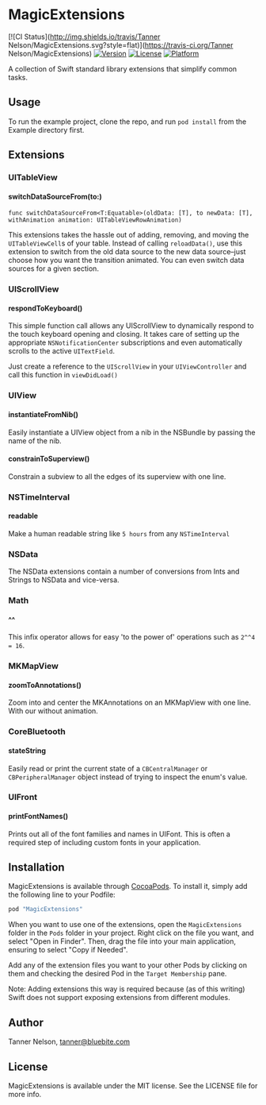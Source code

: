 # MagicExtensions

[![CI Status](http://img.shields.io/travis/Tanner Nelson/MagicExtensions.svg?style=flat)](https://travis-ci.org/Tanner Nelson/MagicExtensions)
[![Version](https://img.shields.io/cocoapods/v/MagicExtensions.svg?style=flat)](http://cocoapods.org/pods/MagicExtensions)
[![License](https://img.shields.io/cocoapods/l/MagicExtensions.svg?style=flat)](http://cocoapods.org/pods/MagicExtensions)
[![Platform](https://img.shields.io/cocoapods/p/MagicExtensions.svg?style=flat)](http://cocoapods.org/pods/MagicExtensions)

A collection of Swift standard library extensions that simplify common tasks.

## Usage

To run the example project, clone the repo, and run `pod install` from the Example directory first.

## Extensions

### UITableView

#### switchDataSourceFrom(to:)
`func switchDataSourceFrom<T:Equatable>(oldData: [T], to newData: [T], withAnimation animation: UITableViewRowAnimation)`

This extensions takes the hassle out of adding, removing, and moving the `UITableViewCell`s of your table. Instead of calling `reloadData()`, use this extension to switch from the old data source to the new data source–just choose how you want the transition animated. You can even switch data sources for a given section. 

### UIScrollView

#### respondToKeyboard()

This simple function call allows any UIScrollView to dynamically respond to the touch keyboard opening and closing. It takes care of setting up the appropriate `NSNotificationCenter` subscriptions and even automatically scrolls to the active `UITextField`.

Just create a reference to the `UIScrollView` in your `UIViewController` and call this function in `viewDidLoad()`

### UIView

#### instantiateFromNib()

Easily instantiate a UIView object from a nib in the NSBundle by passing the name of the nib.

#### constrainToSuperview()

Constrain a subview to all the edges of its superview with one line.

### NSTimeInterval

#### readable

Make a human readable string like `5 hours` from any `NSTimeInterval`

### NSData

The NSData extensions contain a number of conversions from Ints and Strings to NSData and vice-versa.

### Math

#### ^^

This infix operator allows for easy 'to the power of' operations such as `2^^4 = 16`.

### MKMapView

#### zoomToAnnotations()

Zoom into and center the MKAnnotations on an MKMapView with one line. With our without animation.

### CoreBluetooth

#### stateString

Easily read or print the current state of a `CBCentralManager` or `CBPeripheralManager` object instead of trying to inspect the enum's value.

### UIFront

#### printFontNames()

Prints out all of the font families and names in UIFont. This is often a required step of including custom fonts in your application. 

## Installation

MagicExtensions is available through [CocoaPods](http://cocoapods.org). To install
it, simply add the following line to your Podfile:

```ruby
pod "MagicExtensions"
```

When you want to use one of the extensions, open the `MagicExtensions` folder in the `Pods` folder in your project. Right click on the file you want, and select "Open in Finder". Then, drag the file into your main application, ensuring to select "Copy if Needed".

Add any of the extension files you want to your other Pods by clicking on them and checking the desired Pod in the `Target Membership` pane.

Note: Adding extensions this way is required because (as of this writing) Swift does not support exposing extensions from different modules.

## Author

Tanner Nelson, tanner@bluebite.com

## License

MagicExtensions is available under the MIT license. See the LICENSE file for more info.
